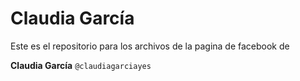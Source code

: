 # Claudia García

Este es el repositorio para los archivos de la pagina de facebook de

**Claudia García**
``@claudiagarciayes ``
